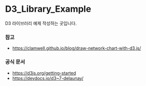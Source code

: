 # D3_Library_Example
D3 라이브러리 예제 작성하는 곳입니다.

### 참고
 - https://clamwell.github.io/blog/draw-network-chart-with-d3.js/

### 공식 문서
 - https://d3js.org/getting-started
 - https://devdocs.io/d3~7-delaunay/
